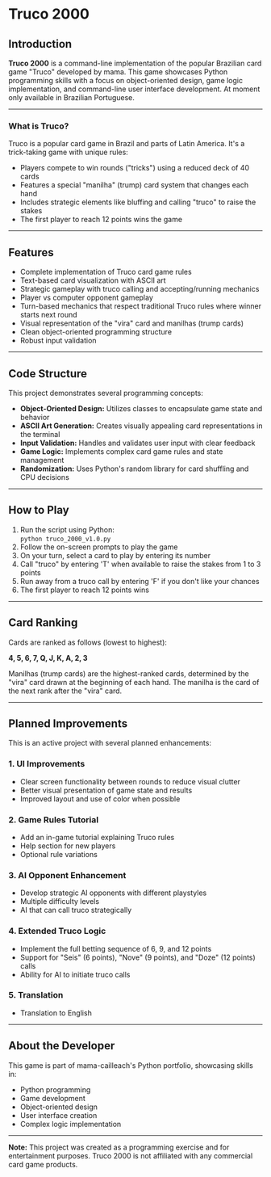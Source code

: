 # Truco 2000

## Introduction

**Truco 2000** is a command-line implementation of the popular Brazilian card game "Truco" developed by mama. This game showcases Python programming skills with a focus on object-oriented design, game logic implementation, and command-line user interface development. At moment only available in Brazilian Portuguese.

---

### What is Truco?

Truco is a popular card game in Brazil and parts of Latin America. It's a trick-taking game with unique rules:

- Players compete to win rounds ("tricks") using a reduced deck of 40 cards
- Features a special "manilha" (trump) card system that changes each hand
- Includes strategic elements like bluffing and calling "truco" to raise the stakes
- The first player to reach 12 points wins the game

---

## Features

- Complete implementation of Truco card game rules
- Text-based card visualization with ASCII art
- Strategic gameplay with truco calling and accepting/running mechanics
- Player vs computer opponent gameplay
- Turn-based mechanics that respect traditional Truco rules where winner starts next round
- Visual representation of the "vira" card and manilhas (trump cards)
- Clean object-oriented programming structure
- Robust input validation

---

## Code Structure

This project demonstrates several programming concepts:

- **Object-Oriented Design:** Utilizes classes to encapsulate game state and behavior
- **ASCII Art Generation:** Creates visually appealing card representations in the terminal
- **Input Validation:** Handles and validates user input with clear feedback
- **Game Logic:** Implements complex card game rules and state management
- **Randomization:** Uses Python's random library for card shuffling and CPU decisions

---

## How to Play

1. Run the script using Python:  
   `python truco_2000_v1.0.py`
2. Follow the on-screen prompts to play the game
3. On your turn, select a card to play by entering its number
4. Call "truco" by entering 'T' when available to raise the stakes from 1 to 3 points
5. Run away from a truco call by entering 'F' if you don't like your chances
6. The first player to reach 12 points wins

---

## Card Ranking

Cards are ranked as follows (lowest to highest):

**4, 5, 6, 7, Q, J, K, A, 2, 3**

Manilhas (trump cards) are the highest-ranked cards, determined by the "vira" card drawn at the beginning of each hand. The manilha is the card of the next rank after the "vira" card.

---

## Planned Improvements

This is an active project with several planned enhancements:

### 1. UI Improvements

- Clear screen functionality between rounds to reduce visual clutter
- Better visual presentation of game state and results
- Improved layout and use of color when possible

### 2. Game Rules Tutorial

- Add an in-game tutorial explaining Truco rules
- Help section for new players
- Optional rule variations

### 3. AI Opponent Enhancement

- Develop strategic AI opponents with different playstyles
- Multiple difficulty levels
- AI that can call truco strategically

### 4. Extended Truco Logic

- Implement the full betting sequence of 6, 9, and 12 points
- Support for "Seis" (6 points), "Nove" (9 points), and "Doze" (12 points) calls
- Ability for AI to initiate truco calls

### 5. Translation

- Translation to English

---

## About the Developer

This game is part of mama-cailleach's Python portfolio, showcasing skills in:

- Python programming
- Game development
- Object-oriented design
- User interface creation
- Complex logic implementation

---

**Note:** This project was created as a programming exercise and for entertainment purposes. Truco 2000 is not affiliated with any commercial card game products.
